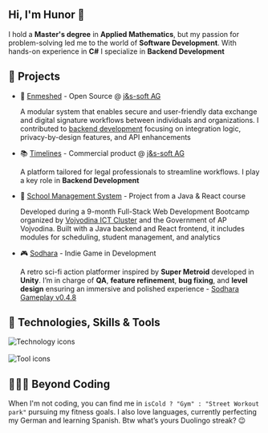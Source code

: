 <div>
  <section>
    <h1>Hi, I'm Hunor 👋</h1>
    <p>
      I hold a <strong>Master's degree</strong> in <strong>Applied Mathematics</strong>, but my passion for problem-solving led me to the world of <strong>Software Development</strong>. With hands-on experience in <strong>C#</strong> I specialize in <strong>Backend Development</strong>
    </p>
  </section>

  <section>
    <h2>🚀 Projects</h2>
    <ul>
      <li>
        🔗 <a href="https://enmeshed.eu/">Enmeshed</a> - Open Source @ <a href="https://www.js-soft.com/en/">j&s-soft AG</a>
        
A modular system that enables secure and user-friendly data exchange and digital signature workflows between individuals and organizations. I contributed to <a href="https://github.com/nmshd/backbone/pulls?q=is%3Apr+is%3Aclosed+author%3AHunorTotBagi">backend development</a> focusing on integration logic, privacy-by-design features, and API enhancements
      </li>
      <li>
        📚 <a href="https://timelines.js-soft.com/login">Timelines</a> - Commercial product @ <a href="https://www.js-soft.com/en/">j&s-soft AG</a>
        
A platform tailored for legal professionals to streamline workflows. I play a key role in <strong>Backend Development</strong>
      </li>
      <li>
        🏫 <a href="https://github.com/HunorTotBagi/school-management-system">School Management System</a> - Project from a Java & React course
        
Developed during a 9-month Full-Stack Web Development Bootcamp organized by   <a href="https://vojvodinaictcluster.org/">Vojvodina ICT Cluster</a> and the Government of AP Vojvodina. Built with a Java backend and React frontend, it includes modules for scheduling, student management, and analytics
      </li>
      <li>
        🎮 <a href="https://sodhara.com">Sodhara</a> - Indie Game in Development
        
A retro sci-fi action platformer inspired by **Super Metroid** developed in **Unity**. I’m in charge of **QA**, **feature refinement**, **bug fixing**, and **level design** ensuring an immersive and polished experience - <a href="https://www.youtube.com/watch?v=G93-ELq64oc">Sodhara Gameplay v0.4.8<a>
      </li>
    </ul>
  </section>

  <section>
    <h2>🔧 Technologies, Skills &amp; Tools</h2>
    <div>
      <img src="https://skillicons.dev/icons?i=cs,dotnet,js,react,postgres,mysql," alt="Technology icons" /><br></br>
      <img src="https://skillicons.dev/icons?i=docker,git,postman,visualstudio,vscode,eclipse,html,css" alt="Tool icons" />
    </div>
  </section>

  <section>
    <h2>🚴‍♂️💪 Beyond Coding</h2>
    <p>
      When I'm not coding, you can find me in <code>isCold ? "Gym" : "Street Workout park"</code> pursuing my fitness goals. I also love languages, currently perfecting my German and learning Spanish. Btw what’s yours Duolingo streak? 😉
    </p>
  </section>
</div>
